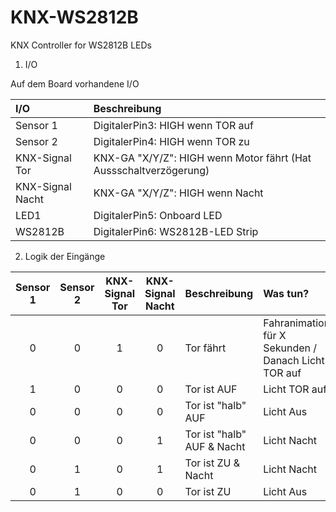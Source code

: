 # KNX-WS2812B
KNX Controller for WS2812B LEDs

1. I/O

Auf dem Board vorhandene I/O

| I/O | Beschreibung |
| :-- | :----------- |
| Sensor 1 | DigitalerPin3: HIGH wenn TOR auf |
| Sensor 2 | DigitalerPin4: HIGH wenn TOR zu |
| KNX-Signal Tor | KNX-GA "X/Y/Z": HIGH wenn Motor fährt (Hat Aussschaltverzögerung) |
| KNX-Signal Nacht | KNX-GA "X/Y/Z": HIGH wenn Nacht |
| LED1 | DigitalerPin5: Onboard LED |
| WS2812B | DigitalerPin6: WS2812B-LED Strip |

2. Logik der Eingänge

| Sensor 1 | Sensor 2 | KNX-Signal Tor | KNX-Signal Nacht | Beschreibung | Was tun? |
| :------: | :------: | :------------: | :--------------: | :----------- | :------- |
| 0 | 0 | 1 | 0 | Tor fährt | Fahranimation für X Sekunden / Danach Licht TOR auf |
| 1 | 0 | 0 | 0 | Tor ist AUF | Licht TOR auf |
| 0 | 0 | 0 | 0 | Tor ist "halb" AUF | Licht Aus |
| 0 | 0 | 0 | 1 | Tor ist "halb" AUF & Nacht | Licht Nacht |
| 0 | 1 | 0 | 1 | Tor ist ZU & Nacht | Licht Nacht |
| 0 | 1 | 0 | 0 | Tor ist ZU | Licht Aus |